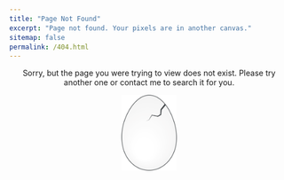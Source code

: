 ```yaml
---
title: "Page Not Found"
excerpt: "Page not found. Your pixels are in another canvas."
sitemap: false
permalink: /404.html
---
```


<p align="center" markdown="1">
Sorry, but the page you were trying to view does not exist.
Please try another one or contact me to search it for you.
</p>

<p style="text-align:center;"><img src="assets/images/ppia_logo_egg.png" align="center" alt="Principia"  width="100"></p>
